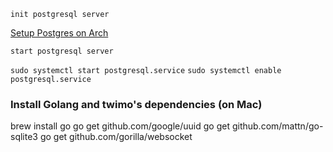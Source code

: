 `init postgresql server`

[Setup Postgres on Arch](https://github.com/malnvenshorn/OctoPrint-FilamentManager/wiki/Setup-PostgreSQL-on-Arch-Linux)

`start postgresql server`

`sudo systemctl start postgresql.service`
`sudo systemctl enable postgresql.service`

### Install Golang and twimo's dependencies (on Mac)

brew install go
go get github.com/google/uuid
go get github.com/mattn/go-sqlite3
go get github.com/gorilla/websocket
